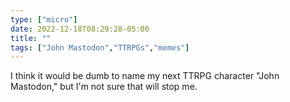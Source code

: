 ```yaml
---
type: ["micro"]
date: 2022-12-18T08:29:28-05:00
title: ""
tags: ["John Mastodon","TTRPGs","memes"]
---
```

I think it would be dumb to name my next TTRPG character "John Mastodon," but I'm not sure that will stop me.
